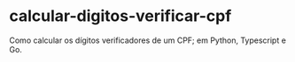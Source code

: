 # calcular-digitos-verificar-cpf
Como calcular os dígitos verificadores de um CPF; em Python, Typescript e Go.
